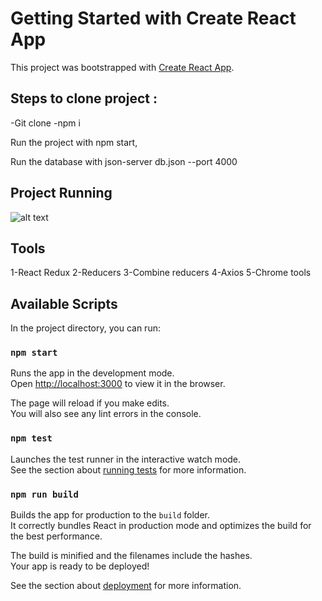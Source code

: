 # Getting Started with Create React App

This project was bootstrapped with [Create React App](https://github.com/facebook/create-react-app).

## Steps to clone project :
-Git clone
-npm i

Run the project with npm start,

Run the database with json-server db.json --port 4000

## Project Running


![alt text](https://i.postimg.cc/rmfx72ct/react-redux.png)

## Tools
1-React Redux
2-Reducers
3-Combine reducers
4-Axios
5-Chrome tools


## Available Scripts

In the project directory, you can run:

### `npm start`

Runs the app in the development mode.\
Open [http://localhost:3000](http://localhost:3000) to view it in the browser.

The page will reload if you make edits.\
You will also see any lint errors in the console.

### `npm test`

Launches the test runner in the interactive watch mode.\
See the section about [running tests](https://facebook.github.io/create-react-app/docs/running-tests) for more information.

### `npm run build`

Builds the app for production to the `build` folder.\
It correctly bundles React in production mode and optimizes the build for the best performance.

The build is minified and the filenames include the hashes.\
Your app is ready to be deployed!

See the section about [deployment](https://facebook.github.io/create-react-app/docs/deployment) for more information.

